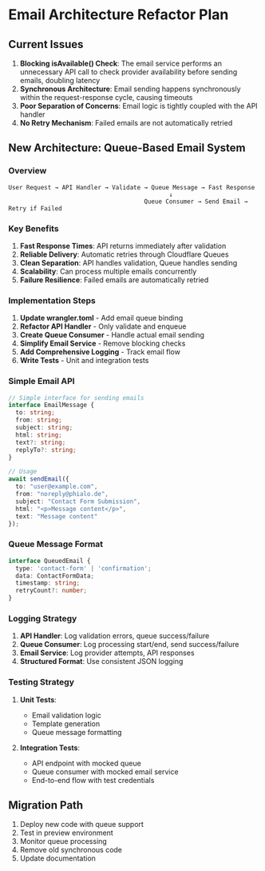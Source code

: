 # Email Architecture Refactor Plan

## Current Issues

1. **Blocking isAvailable() Check**: The email service performs an unnecessary API call to check provider availability before sending emails, doubling latency
2. **Synchronous Architecture**: Email sending happens synchronously within the request-response cycle, causing timeouts
3. **Poor Separation of Concerns**: Email logic is tightly coupled with the API handler
4. **No Retry Mechanism**: Failed emails are not automatically retried

## New Architecture: Queue-Based Email System

### Overview

```
User Request → API Handler → Validate → Queue Message → Fast Response
                                             ↓
                                      Queue Consumer → Send Email → Retry if Failed
```

### Key Benefits

1. **Fast Response Times**: API returns immediately after validation
2. **Reliable Delivery**: Automatic retries through Cloudflare Queues
3. **Clean Separation**: API handles validation, Queue handles sending
4. **Scalability**: Can process multiple emails concurrently
5. **Failure Resilience**: Failed emails are automatically retried

### Implementation Steps

1. **Update wrangler.toml** - Add email queue binding
2. **Refactor API Handler** - Only validate and enqueue
3. **Create Queue Consumer** - Handle actual email sending
4. **Simplify Email Service** - Remove blocking checks
5. **Add Comprehensive Logging** - Track email flow
6. **Write Tests** - Unit and integration tests

### Simple Email API

```typescript
// Simple interface for sending emails
interface EmailMessage {
  to: string;
  from: string;
  subject: string;
  html: string;
  text?: string;
  replyTo?: string;
}

// Usage
await sendEmail({
  to: "user@example.com",
  from: "noreply@phialo.de",
  subject: "Contact Form Submission",
  html: "<p>Message content</p>",
  text: "Message content"
});
```

### Queue Message Format

```typescript
interface QueuedEmail {
  type: 'contact-form' | 'confirmation';
  data: ContactFormData;
  timestamp: string;
  retryCount?: number;
}
```

### Logging Strategy

1. **API Handler**: Log validation errors, queue success/failure
2. **Queue Consumer**: Log processing start/end, send success/failure
3. **Email Service**: Log provider attempts, API responses
4. **Structured Format**: Use consistent JSON logging

### Testing Strategy

1. **Unit Tests**:
   - Email validation logic
   - Template generation
   - Queue message formatting

2. **Integration Tests**:
   - API endpoint with mocked queue
   - Queue consumer with mocked email service
   - End-to-end flow with test credentials

## Migration Path

1. Deploy new code with queue support
2. Test in preview environment
3. Monitor queue processing
4. Remove old synchronous code
5. Update documentation
